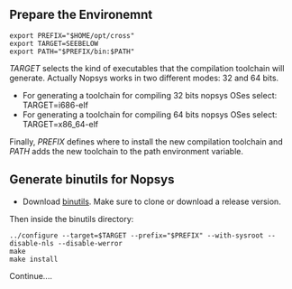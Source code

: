 ## Prepare the Environemnt

    export PREFIX="$HOME/opt/cross"
    export TARGET=SEEBELOW
    export PATH="$PREFIX/bin:$PATH"

*TARGET* selects the kind of executables that the compilation toolchain will generate. Actually Nopsys works in two different modes: 32 and 64 bits.
* For generating a toolchain for compiling 32 bits nopsys OSes select: TARGET=i686-elf
* For generating a toolchain for compiling 64 bits nopsys OSes select: TARGET=x86_64-elf

Finally, *PREFIX* defines where to install the new compilation toolchain and *PATH* adds the new toolchain to the path environment variable. 



## Generate binutils for Nopsys
 * Download [binutils](https://www.gnu.org/software/binutils/). Make sure to clone or download a release version.

Then inside the binutils directory: 

    ../configure --target=$TARGET --prefix="$PREFIX" --with-sysroot --disable-nls --disable-werror
    make
    make install
    

Continue....
